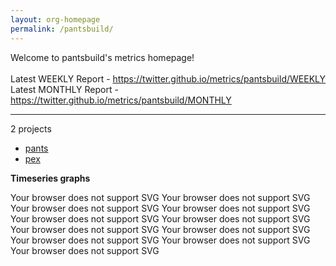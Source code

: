 ```yaml
---
layout: org-homepage
permalink: /pantsbuild/
---
```

<div class="content-without-graphs">
    Welcome to pantsbuild's metrics homepage!
    <br><br>
    Latest WEEKLY Report - <a href="https://twitter.github.io/metrics/pantsbuild/WEEKLY">https://twitter.github.io/metrics/pantsbuild/WEEKLY</a>
    <br>
    Latest MONTHLY Report - <a href="https://twitter.github.io/metrics/pantsbuild/MONTHLY">https://twitter.github.io/metrics/pantsbuild/MONTHLY</a>
    <br>
    <hr>
    2 projects
<ul>
	<li><a href="/metrics/pantsbuild/pants/WEEKLY">pants</a></li>
	<li><a href="/metrics/pantsbuild/pex/WEEKLY">pex</a></li>
</ul>

</div>
<div class="graph-container">

<p><b>Timeseries graphs</b></p>
<div class="row">
	<object class="cell" type="image/svg+xml" data="{{ site.url }}{{ site.baseurl }}/graphs/pantsbuild/timeseries_closedIssues.svg">
		Your browser does not support SVG
	</object>
	<object class="cell" type="image/svg+xml" data="{{ site.url }}{{ site.baseurl }}/graphs/pantsbuild/timeseries_watchers.svg">
		Your browser does not support SVG
	</object>
	<object class="cell" type="image/svg+xml" data="{{ site.url }}{{ site.baseurl }}/graphs/pantsbuild/timeseries_openIssues.svg">
		Your browser does not support SVG
	</object>
	<object class="cell" type="image/svg+xml" data="{{ site.url }}{{ site.baseurl }}/graphs/pantsbuild/timeseries_pullRequests.svg">
		Your browser does not support SVG
	</object>
	<object class="cell" type="image/svg+xml" data="{{ site.url }}{{ site.baseurl }}/graphs/pantsbuild/timeseries_stargazers.svg">
		Your browser does not support SVG
	</object>
	<object class="cell" type="image/svg+xml" data="{{ site.url }}{{ site.baseurl }}/graphs/pantsbuild/timeseries_closedPullRequests.svg">
		Your browser does not support SVG
	</object>
	<object class="cell" type="image/svg+xml" data="{{ site.url }}{{ site.baseurl }}/graphs/pantsbuild/timeseries_no_of_repos.svg">
		Your browser does not support SVG
	</object>
	<object class="cell" type="image/svg+xml" data="{{ site.url }}{{ site.baseurl }}/graphs/pantsbuild/timeseries_openPullRequests.svg">
		Your browser does not support SVG
	</object>
	<object class="cell" type="image/svg+xml" data="{{ site.url }}{{ site.baseurl }}/graphs/pantsbuild/timeseries_issues.svg">
		Your browser does not support SVG
	</object>
	<object class="cell" type="image/svg+xml" data="{{ site.url }}{{ site.baseurl }}/graphs/pantsbuild/timeseries_mergedPullRequests.svg">
		Your browser does not support SVG
	</object>
	<object class="cell" type="image/svg+xml" data="{{ site.url }}{{ site.baseurl }}/graphs/pantsbuild/timeseries_forkCount.svg">
		Your browser does not support SVG
	</object>
</div>

</div>
